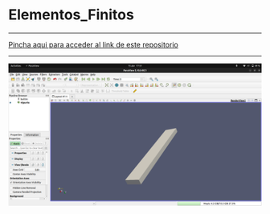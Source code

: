 # Elementos_Finitos

---

[Pincha aqui para acceder al link de este repositorio](https://github.com/rnoguer22/Elementos_Finitos.git)

---

![Viga](https://github.com/rnoguer22/Elementos_Finitos/blob/main/viga.png)
